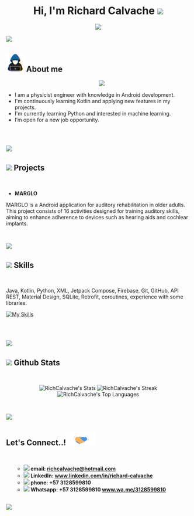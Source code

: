 
<h1 align="center"><b>Hi, I'm Richard Calvache </b><img src="https://media.giphy.com/media/hvRJCLFzcasrR4ia7z/giphy.gif" width="35"></h1>
<!--  -->
<p align="center">
  <a href="https://github.com/DenverCoder1/readme-typing-svg"><img src="https://readme-typing-svg.herokuapp.com?font=Time+New+Roman&color=cyan&size=25&center=true&vCenter=true&width=600&height=100&lines=Physicist+Engineer;++;Android+Developer;Active+Learner/Researcher,;Love+to+learn+new+stuffs...<3"></a>
</p>

<picture> <img src="https://user-images.githubusercontent.com/73097560/115834477-dbab4500-a447-11eb-908a-139a6edaec5c.gif"></picture>


## <picture><img src = "https://github.com/0xAbdulKhalid/0xAbdulKhalid/raw/main/assets/mdImages/about_me.gif" width = 50px></picture> **About me**

<picture> <img align="right" src="https://i.pinimg.com/originals/27/b7/71/27b7711430a9afb1d4826a2b5c33e262.gif" width = 250px></picture>

<br>

- I am a physicist engineer with knowledge in Android development.
- I'm continuously learning Kotlin and applying new features in my projects.
- I'm currently learning Python and interested in machine learning.
- I’m open for a new job opportunity.

<br><br>

<picture> <img src="https://user-images.githubusercontent.com/73097560/115834477-dbab4500-a447-11eb-908a-139a6edaec5c.gif"></picture>


## <img src="https://images.emojiterra.com/google/noto-emoji/unicode-15/animated/1f680.gif" width ="50"><b> Projects</b>
<br>

<p align="center">

- **MARGLO**


MARGLO is a Android application for auditory rehabilitation in older adults. This project consists of 16 activities designed for training auditory skills, aiming to enhance adherence to devices such as hearing aids and cochlear implants.
<br>   


<br>

<picture> <img src="https://user-images.githubusercontent.com/73097560/115834477-dbab4500-a447-11eb-908a-139a6edaec5c.gif"></picture>
</p>

## <img src="https://media2.giphy.com/media/QssGEmpkyEOhBCb7e1/giphy.gif?cid=ecf05e47a0n3gi1bfqntqmob8g9aid1oyj2wr3ds3mg700bl&rid=giphy.gif" width ="50"><b> Skills</b>
<br>

<p align="center">

Java, Kotlin, Python, XML, Jetpack Compose, Firebase, Git, GitHub, API REST, Material Design, SQLite, Retrofit, coroutines, experience with some libraries.

    
[![My Skills](https://skillicons.dev/icons?i=java,kotlin,py,androidstudio,firebase,git,github,sqlite)](https://skillicons.dev)

<br>   


<br>

<picture> <img src="https://user-images.githubusercontent.com/73097560/115834477-dbab4500-a447-11eb-908a-139a6edaec5c.gif"></picture>
</p>


## <img src="https://media.giphy.com/media/iY8CRBdQXODJSCERIr/giphy.gif" width="50"><b> Github Stats </b>
<br>

<div align="center">

![RichCalvache's Stats](https://github-readme-stats.vercel.app/api?username=RichCalvache&theme=tokyonight&show_icons=true&hide_border=true&count_private=true)
![RichCalvache's Streak](https://github-readme-streak-stats.herokuapp.com/?user=RichCalvache&theme=tokyonight&hide_border=true)
![RichCalvache's Top Languages](https://github-readme-stats.vercel.app/api/top-langs/?username=RichCalvache&theme=tokyonight&show_icons=true&hide_border=true&layout=compact)

</a>
</div>

<br>

<picture> <img src="https://user-images.githubusercontent.com/73097560/115834477-dbab4500-a447-11eb-908a-139a6edaec5c.gif"></picture>


## <b> Let's Connect..!</b><img src="https://github.com/0xAbdulKhalid/0xAbdulKhalid/raw/main/assets/mdImages/handshake.gif" width ="80">
<br>
<div align='left'>

<ul>

- <img src="https://i.pinimg.com/736x/25/c8/28/25c8286a8dcb892a6a5a30245c56787a.jpg" width ="30"><b> email: 	richcalvache@hotmail.com</b>
- <img src="https://upload.wikimedia.org/wikipedia/commons/thumb/8/81/LinkedIn_icon.svg/2048px-LinkedIn_icon.svg.png" width ="30"><b> LinkedIn:  www.linkedin.com/in/richard-calvache</b>
- <img src="https://seeklogo.com/images/W/whatsapp-logo-112413FAA7-seeklogo.com.png" width ="30"><b> phone: 	+57 3128599810</b>
- <img src="https://seeklogo.com/images/W/whatsapp-icon-logo-6E793ACECD-seeklogo.com.png" width ="30"><b> Whatsapp: 	+57 3128599810  www.wa.me/3128599810</b>

	
</ul>
</div>

<br>
<img src="https://user-images.githubusercontent.com/73097560/115834477-dbab4500-a447-11eb-908a-139a6edaec5c.gif">
<br>
<br>
<br>
